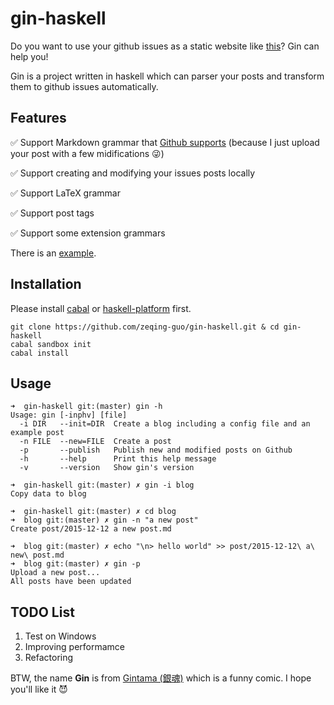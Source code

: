 # gin-haskell

Do you want to use your github issues as a static website like [this](https://github.com/lifesinger/blog/issues)? Gin can help you!

Gin is a project written in haskell which can parser your posts and transform them to github issues automatically.

## Features

:white_check_mark: Support Markdown grammar that [Github supports](https://help.github.com/articles/github-flavored-markdown/) (because I just upload your post with a few midifications :stuck_out_tongue_winking_eye:)

:white_check_mark: Support creating and modifying your issues posts locally

:white_check_mark: Support LaTeX grammar

:white_check_mark: Support post tags

:white_check_mark: Support some extension grammars

There is an [example](https://github.com/zeqing-guo/gin-haskell/issues/2).

## Installation

Please install [cabal](https://www.haskell.org/cabal/download.html) or [haskell-platform](https://www.haskell.org/platform/) first.

```
git clone https://github.com/zeqing-guo/gin-haskell.git & cd gin-haskell
cabal sandbox init
cabal install
```

## Usage

```
➜  gin-haskell git:(master) gin -h
Usage: gin [-inphv] [file]
  -i DIR   --init=DIR  Create a blog including a config file and an example post
  -n FILE  --new=FILE  Create a post
  -p       --publish   Publish new and modified posts on Github
  -h       --help      Print this help message
  -v       --version   Show gin's version

➜  gin-haskell git:(master) ✗ gin -i blog
Copy data to blog

➜  gin-haskell git:(master) ✗ cd blog 
➜  blog git:(master) ✗ gin -n "a new post"
Create post/2015-12-12 a new post.md

➜  blog git:(master) ✗ echo "\n> hello world" >> post/2015-12-12\ a\ new\ post.md
➜  blog git:(master) ✗ gin -p 
Upload a new post...
All posts have been updated
```

## TODO List

1. Test on Windows
2. Improving performamce
3. Refactoring

BTW, the name **Gin** is from [Gintama (銀魂)](https://en.wikipedia.org/wiki/Gin_Tama) which is a funny comic. I hope you'll like it :smiling_imp: